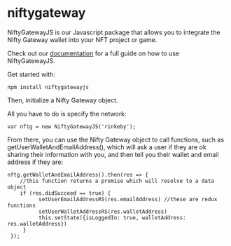 # niftygateway

NiftyGatewayJS is our Javascript package that allows you to integrate the Nifty Gateway wallet into your NFT project or game. 

Check out our [documentation](docs.niftygateway.com) for a full guide on how to use NiftyGatewayJS.

Get started with:

```
npm install niftygatewayjs
```

Then, initialize a Nifty Gateway object. 

All you have to do is specify the network:

```
var nftg = new NiftyGatewayJS('rinkeby');
```

From there, you can use the Nifty Gateway object to call functions, such as getUserWalletAndEmailAddress(), which will ask a user if they are ok sharing their information with you, and then tell you their wallet and email address if they are:

```
nftg.getWalletAndEmailAddress().then(res => {
    //this function returns a promise which will resolve to a data object
    if (res.didSucceed == true) {
          setUserEmailAddressRS(res.emailAddress) //these are redux functions
          setUserWalletAddressRS(res.walletAddress)
          this.setState({isLoggedIn: true, walletAddress: res.walletAddress})
     }
 });
 ```

